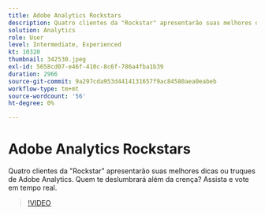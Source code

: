 ```yaml
---
title: Adobe Analytics Rockstars
description: Quatro clientes da "Rockstar" apresentarão suas melhores dicas ou truques de Adobe Analytics. Quem te deslumbrará além da crença? Assista e vote em tempo real.
solution: Analytics
role: User
level: Intermediate, Experienced
kt: 10320
thumbnail: 342530.jpeg
exl-id: 5658cd07-e46f-410c-8c6f-786a4fba1b39
duration: 2966
source-git-commit: 9a297cda953d4414131657f9ac84580aea0eabeb
workflow-type: tm+mt
source-wordcount: '56'
ht-degree: 0%

---
```


# Adobe Analytics Rockstars

Quatro clientes da &quot;Rockstar&quot; apresentarão suas melhores dicas ou truques de Adobe Analytics. Quem te deslumbrará além da crença? Assista e vote em tempo real.

>[!VIDEO](https://video.tv.adobe.com/v/342530/?quality=12&learn=on)
